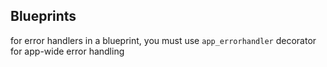 Blueprints
---------

for error handlers in a blueprint, you must use `app_errorhandler` decorator for app-wide error handling